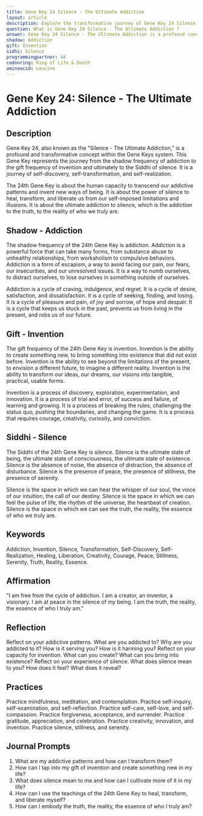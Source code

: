 ```yaml
---
title: Gene Key 24 Silence - The Ultimate Addiction
layout: article
description: Explore the transformative journey of Gene Key 24 Silence - The Ultimate Addiction. Discover how to transcend addictive patterns, invent new ways of being, and find liberation in silence.
question: What is Gene Key 24 Silence - The Ultimate Addiction ?
answer: Gene Key 24 Silence - The Ultimate Addiction is a profound concept that emphasizes the power of silence. It suggests that silence is the ultimate addiction as it leads to self-discovery, inner peace, and spiritual growth.
shadow: Addiction
gift: Invention
sidhi: Silence
programmingpartner: 44
codonring: Ring of Life & Death
aminoacid: Leucine
---
```

# Gene Key 24: Silence - The Ultimate Addiction

## Description

Gene Key 24, also known as the "Silence - The Ultimate Addiction," is a profound and transformative concept within the Gene Keys system. This Gene Key represents the journey from the shadow frequency of addiction to the gift frequency of invention and ultimately to the Siddhi of silence. It is a journey of self-discovery, self-transformation, and self-realization. 

The 24th Gene Key is about the human capacity to transcend our addictive patterns and invent new ways of being. It is about the power of silence to heal, transform, and liberate us from our self-imposed limitations and illusions. It is about the ultimate addiction to silence, which is the addiction to the truth, to the reality of who we truly are.

## Shadow - Addiction

The shadow frequency of the 24th Gene Key is addiction. Addiction is a powerful force that can take many forms, from substance abuse to unhealthy relationships, from workaholism to compulsive behaviors. Addiction is a form of escapism, a way to avoid facing our pain, our fears, our insecurities, and our unresolved issues. It is a way to numb ourselves, to distract ourselves, to lose ourselves in something outside of ourselves.

Addiction is a cycle of craving, indulgence, and regret. It is a cycle of desire, satisfaction, and dissatisfaction. It is a cycle of seeking, finding, and losing. It is a cycle of pleasure and pain, of joy and sorrow, of hope and despair. It is a cycle that keeps us stuck in the past, prevents us from living in the present, and robs us of our future.

## Gift - Invention

The gift frequency of the 24th Gene Key is invention. Invention is the ability to create something new, to bring something into existence that did not exist before. Invention is the ability to see beyond the limitations of the present, to envision a different future, to imagine a different reality. Invention is the ability to transform our ideas, our dreams, our visions into tangible, practical, usable forms.

Invention is a process of discovery, exploration, experimentation, and innovation. It is a process of trial and error, of success and failure, of learning and growing. It is a process of breaking the rules, challenging the status quo, pushing the boundaries, and changing the game. It is a process that requires courage, creativity, curiosity, and conviction.

## Siddhi - Silence

The Siddhi of the 24th Gene Key is silence. Silence is the ultimate state of being, the ultimate state of consciousness, the ultimate state of existence. Silence is the absence of noise, the absence of distraction, the absence of disturbance. Silence is the presence of peace, the presence of stillness, the presence of serenity.

Silence is the space in which we can hear the whisper of our soul, the voice of our intuition, the call of our destiny. Silence is the space in which we can feel the pulse of life, the rhythm of the universe, the heartbeat of creation. Silence is the space in which we can see the truth, the reality, the essence of who we truly are.

## Keywords

Addiction, Invention, Silence, Transformation, Self-Discovery, Self-Realization, Healing, Liberation, Creativity, Courage, Peace, Stillness, Serenity, Truth, Reality, Essence.

## Affirmation

"I am free from the cycle of addiction. I am a creator, an inventor, a visionary. I am at peace in the silence of my being. I am the truth, the reality, the essence of who I truly am."

## Reflection

Reflect on your addictive patterns. What are you addicted to? Why are you addicted to it? How is it serving you? How is it harming you? Reflect on your capacity for invention. What can you create? What can you bring into existence? Reflect on your experience of silence. What does silence mean to you? How does it feel? What does it reveal?

## Practices

Practice mindfulness, meditation, and contemplation. Practice self-inquiry, self-examination, and self-reflection. Practice self-care, self-love, and self-compassion. Practice forgiveness, acceptance, and surrender. Practice gratitude, appreciation, and celebration. Practice creativity, innovation, and invention. Practice silence, stillness, and serenity.

## Journal Prompts

1. What are my addictive patterns and how can I transform them?
2. How can I tap into my gift of invention and create something new in my life?
3. What does silence mean to me and how can I cultivate more of it in my life?
4. How can I use the teachings of the 24th Gene Key to heal, transform, and liberate myself?
5. How can I embody the truth, the reality, the essence of who I truly am?